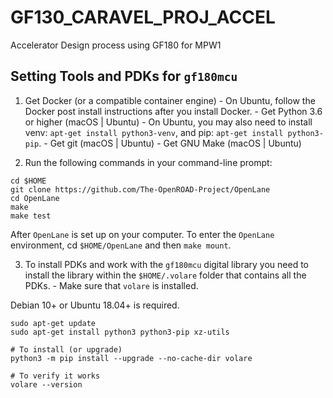 # GF130_CARAVEL_PROJ_ACCEL
Accelerator Design process using GF180 for MPW1 

## Setting Tools and PDKs for ```gf180mcu```

1.    Get Docker (or a compatible container engine)
    -    On Ubuntu, follow the Docker post install instructions after you install Docker.
    -    Get Python 3.6 or higher (macOS | Ubuntu)
    -    On Ubuntu, you may also need to install venv: ```apt-get install python3-venv```, and pip: ```apt-get install python3-pip```.
    -    Get git (macOS | Ubuntu)
    -    Get GNU Make (macOS | Ubuntu)

2.    Run the following commands in your command-line prompt:

```
cd $HOME
git clone https://github.com/The-OpenROAD-Project/OpenLane
cd OpenLane
make
make test
```
After ```OpenLane``` is set up on your computer. To enter the ```OpenLane``` environment, cd ```$HOME/OpenLane``` and then ```make mount```.

3.    To install PDKs and work with the ```gf180mcu``` digital library you need to install the library within the ```$HOME/.volare``` folder that contains all the PDKs.
    - Make sure that ```volare``` is installed.

Debian 10+ or Ubuntu 18.04+ is required.
```
sudo apt-get update
sudo apt-get install python3 python3-pip xz-utils

# To install (or upgrade)
python3 -m pip install --upgrade --no-cache-dir volare

# To verify it works
volare --version
```
